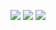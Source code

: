 ![](http://github-profile-summary-cards.vercel.app/api/cards/profile-details?username=sebi364&theme=github_dark)
![](http://github-profile-summary-cards.vercel.app/api/cards/stats?username=sebi364&theme=github_dark) ![](http://github-profile-summary-cards.vercel.app/api/cards/productive-time?username=sebi364&theme=github_dark&utcOffset=2)
